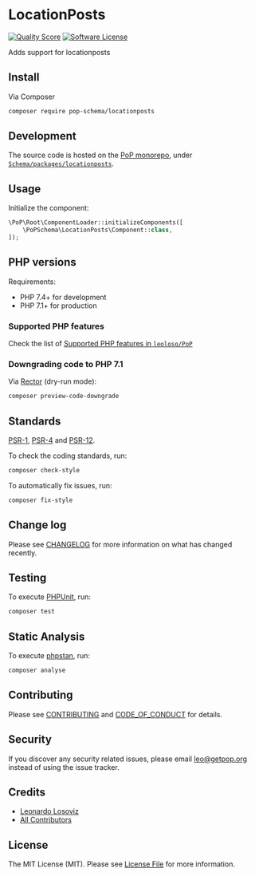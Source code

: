 # LocationPosts

<!-- [![Build Status][ico-travis]][link-travis] -->
[![Quality Score][ico-code-quality]][link-code-quality]
[![Software License][ico-license]](LICENSE.md)

<!--
[![Latest Version on Packagist][ico-version]][link-packagist]
[![Coverage Status][ico-scrutinizer]][link-scrutinizer]
[![Total Downloads][ico-downloads]][link-downloads]
-->

Adds support for locationposts

## Install

Via Composer

``` bash
composer require pop-schema/locationposts
```

## Development

The source code is hosted on the [PoP monorepo](https://github.com/leoloso/PoP), under [`Schema/packages/locationposts`](https://github.com/leoloso/PoP/tree/master/layers/Schema/packages/locationposts).

## Usage

Initialize the component:

``` php
\PoP\Root\ComponentLoader::initializeComponents([
    \PoPSchema\LocationPosts\Component::class,
]);
```

## PHP versions

Requirements:

- PHP 7.4+ for development
- PHP 7.1+ for production

### Supported PHP features

Check the list of [Supported PHP features in `leoloso/PoP`](https://github.com/leoloso/PoP/#supported-php-features)

### Downgrading code to PHP 7.1

Via [Rector](https://github.com/rectorphp/rector) (dry-run mode):

```bash
composer preview-code-downgrade
```

## Standards

[PSR-1](https://www.php-fig.org/psr/psr-1), [PSR-4](https://www.php-fig.org/psr/psr-4) and [PSR-12](https://www.php-fig.org/psr/psr-12).

To check the coding standards, run:

``` bash
composer check-style
```

To automatically fix issues, run:

``` bash
composer fix-style
```

## Change log

Please see [CHANGELOG](CHANGELOG.md) for more information on what has changed recently.

## Testing

To execute [PHPUnit](https://phpunit.de/), run:

``` bash
composer test
```

## Static Analysis

To execute [phpstan](https://github.com/phpstan/phpstan), run:

``` bash
composer analyse
```

## Contributing

Please see [CONTRIBUTING](CONTRIBUTING.md) and [CODE_OF_CONDUCT](CODE_OF_CONDUCT.md) for details.

## Security

If you discover any security related issues, please email leo@getpop.org instead of using the issue tracker.

## Credits

- [Leonardo Losoviz][link-author]
- [All Contributors][link-contributors]

## License

The MIT License (MIT). Please see [License File](LICENSE.md) for more information.

[ico-version]: https://img.shields.io/packagist/v/pop-schema/locationposts.svg?style=flat-square
[ico-license]: https://img.shields.io/badge/license-MIT-brightgreen.svg?style=flat-square
[ico-travis]: https://img.shields.io/travis/pop-schema/locationposts/master.svg?style=flat-square
[ico-scrutinizer]: https://img.shields.io/scrutinizer/coverage/g/pop-schema/locationposts.svg?style=flat-square
[ico-code-quality]: https://img.shields.io/scrutinizer/g/pop-schema/locationposts.svg?style=flat-square
[ico-downloads]: https://img.shields.io/packagist/dt/pop-schema/locationposts.svg?style=flat-square

[link-packagist]: https://packagist.org/packages/pop-schema/locationposts
[link-travis]: https://travis-ci.org/pop-schema/locationposts
[link-scrutinizer]: https://scrutinizer-ci.com/g/pop-schema/locationposts/code-structure
[link-code-quality]: https://scrutinizer-ci.com/g/pop-schema/locationposts
[link-downloads]: https://packagist.org/packages/pop-schema/locationposts
[link-author]: https://github.com/leoloso
[link-contributors]: ../../../../../../contributors
